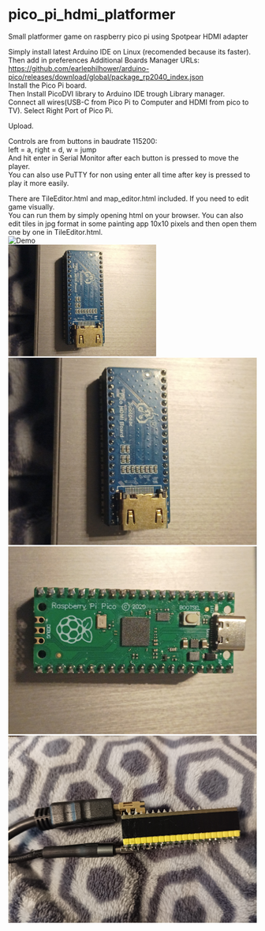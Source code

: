# pico_pi_hdmi_platformer
Small platformer game on raspberry pico pi using Spotpear HDMI adapter <br>

Simply install latest Arduino IDE on Linux (recomended because its faster). <br>
Then add in preferences Additional Boards Manager URLs: <br>
https://github.com/earlephilhower/arduino-pico/releases/download/global/package_rp2040_index.json <br>
Install the Pico Pi board. <br>
Then Install PicoDVI library to Arduino IDE trough Library manager. <br>
Connect all wires(USB-C from Pico Pi to Computer and HDMI from pico to TV).
Select Right Port of Pico Pi. <br>

Upload. <br>

Controls are from buttons in baudrate 115200: <br>
left = a, right = d, w = jump <br>
And hit enter in Serial Monitor after each button is pressed to move the player. <br>
You can also use PuTTY for non using enter all time after key is pressed to play it more easily.<br>

There are TileEditor.html and map_editor.html included. If you need to edit game visually.<br>
You can run them by simply opening html on your browser.
You can also edit tiles in jpg format in some painting app 10x10 pixels and then open them one by one in TileEditor.html.<br>
![Demo](hdmi_pico_platformer.gif)
<br>
<img src="for_readme/1749552050325.jpg" alt="Demo" width="300"/>
![Demo](for_readme/1749552050325.jpg)
![Demo](for_readme/1749552050377.jpg)
![Demo](for_readme/1749552050248.jpg)
